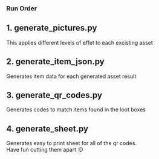 ### Run Order  
## 1. generate_pictures.py

This applies different levels of effet to each excisting asset

## 2. generate_item_json.py

Generates item data for each generated asset result

## 3. generate_qr_codes.py  

Generates codes to match items found in the loot boxes


## 4. generate_sheet.py


Generates easy to print sheet for all of the qr codes.  
Have fun cutting them apart :D